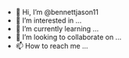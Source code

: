 - 👋 Hi, I’m @bennettjason11
- 👀 I’m interested in ...
- 🌱 I’m currently learning ...
- 💞️ I’m looking to collaborate on ...
- 📫 How to reach me ...

<!---
bennettjason11/bennettjason11 is a ✨ special ✨ repository because its `README.md` (this file) appears on your GitHub profile.
You can click the Prev
iew link to take a look at your changes.
--->
